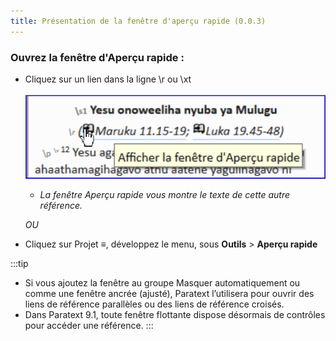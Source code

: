 ```yaml
---
title: Présentation de la fenêtre d'aperçu rapide (0.0.3)
---
```


### Ouvrez la fenêtre d'Aperçu rapide :

- Cliquez sur un lien dans la ligne \\r ou \\xt  
    ![](../media/deb7d742cc203afb1c7eb3b187e7d933.png)
  - *La fenêtre Aperçu rapide vous montre le texte de cette autre référence.*

   *OU*
- Cliquez sur Projet **≡**, développez le menu, sous **Outils** \> **Aperçu rapide**

:::tip
- Si vous ajoutez la fenêtre au groupe Masquer automatiquement ou comme une fenêtre ancrée (ajusté), Paratext l’utilisera pour ouvrir des liens de référence parallèles ou des liens de référence croisés.
- Dans Paratext 9.1, toute fenêtre flottante dispose désormais de contrôles pour accéder une référence.
:::
